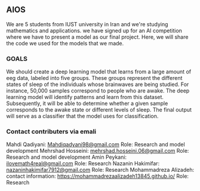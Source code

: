 ## AIOS
We are 5 students from IUST university in Iran and we're studying mathematics and applications. we have signed up for an AI competition where we have to present a model as our final project. Here, we will share the code we used for the models that we made. 
### GOALS
We should create a deep learning model that learns from a large amount of eeg data, labeled into five groups. These groups represent the different states of sleep of the individuals whose brainwaves are being studied. For instance, 50,000 samples correspond to people who are awake.
The deep learning model will identify patterns and learn from this dataset. Subsequently, it will be able to determine whether a given sample corresponds to the awake state or different levels of sleep. The final output will serve as a classifier that the model uses for classification.
### Contact contributers via emali
Mahdi Qadiyani: Mahdiqadyani98@gmail.com
Role: Research and model development
Mehrshad Hosseini: mehrshad.hosseini.06@gmail.com
Role: Research and model development
Amin Peykani: ilovemath4real@gmail.com
Role: Research 
Nazanin Hakimifar: nazaninhakimifar7912@gmail.com
Role: Research 
Mohammadreza Alizadeh: contact information: https://mohammadrezaalizadeh13845.github.io/
Role: Research 

